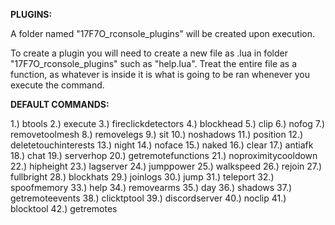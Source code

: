 **PLUGINS:**

A folder named "17F7O_rconsole_plugins" will be created upon execution.

To create a plugin you will need to create a new file as .lua in folder "17F7O_rconsole_plugins" such as "help.lua".
Treat the entire file as a function, as whatever is inside it is what is going to be ran whenever you execute the command.


**DEFAULT COMMANDS:**

1.) btools
2.) execute
3.) fireclickdetectors
4.) blockhead
5.) clip
6.) nofog
7.) removetoolmesh
8.) removelegs
9.) sit
10.) noshadows
11.) position
12.) deletetouchinterests
13.) night
14.) noface
15.) naked
16.) clear
17.) antiafk
18.) chat
19.) serverhop
20.) getremotefunctions
21.) noproximitycooldown
22.) hipheight
23.) lagserver
24.) jumppower
25.) walkspeed
26.) rejoin
27.) fullbright
28.) blockhats
29.) joinlogs
30.) jump
31.) teleport
32.) spoofmemory
33.) help
34.) removearms
35.) day
36.) shadows
37.) getremoteevents
38.) clicktptool
39.) discordserver
40.) noclip
41.) blocktool
42.) getremotes
